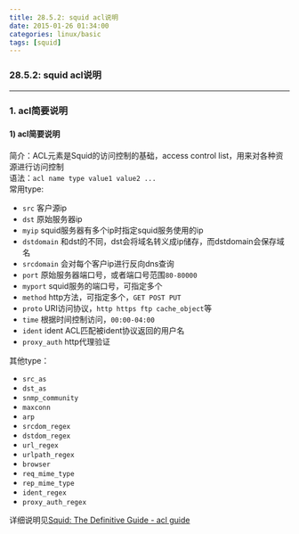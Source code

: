 ```yaml
---
title: 28.5.2: squid acl说明
date: 2015-01-26 01:34:00
categories: linux/basic
tags: [squid]
---
```

### 28.5.2: squid acl说明

---

### 1. acl简要说明
#### 1) acl简要说明
简介：ACL元素是Squid的访问控制的基础，access control list，用来对各种资源进行访问控制  
语法：`acl name type value1 value2 ...`  
常用type:  
- `src` 客户源ip
- `dst` 原始服务器ip
- `myip` squid服务器有多个ip时指定squid服务使用的ip
- `dstdomain` 和dst的不同，dst会将域名转义成ip储存，而dstdomain会保存域名
- `srcdomain` 会对每个客户ip进行反向dns查询
- `port` 原始服务器端口号，或者端口号范围`80-80000`
- `myport` squid服务的端口号，可指定多个
- `method` http方法，可指定多个，`GET POST PUT`
- `proto` URI访问协议，`http https ftp cache_object`等
- `time` 根据时间控制访问，`00:00-04:00`
- `ident` ident ACL匹配被ident协议返回的用户名
- `proxy_auth` http代理验证

其他type：
- `src_as`
- `dst_as`
- `snmp_community`
- `maxconn`
- `arp`
- `srcdom_regex`
- `dstdom_regex`
- `url_regex`
- `urlpath_regex`
- `browser`
- `req_mime_type`
- `rep_mime_type`
- `ident_regex`
- `proxy_auth_regex`

详细说明见[Squid: The Definitive Guide - acl guide](http://home.arcor.de/pangj/squid/chap06.html)
